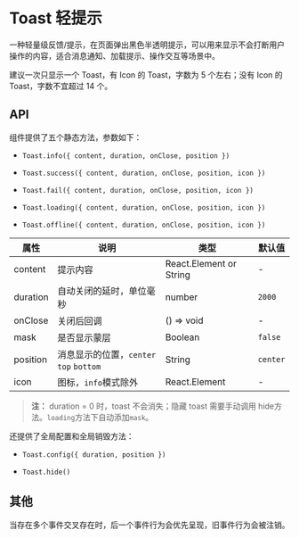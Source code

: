 # Toast 轻提示

一种轻量级反馈/提示，在页面弹出黑色半透明提示，可以用来显示不会打断用户操作的内容，适合消息通知、加载提示、操作交互等场景中。

建议一次只显示一个 Toast，有 Icon 的 Toast，字数为 5 个左右；没有 Icon 的 Toast，字数不宜超过 14 个。

<code src="./demos/index.tsx"></code>

## API

组件提供了五个静态方法，参数如下：

- `Toast.info({ content, duration, onClose, position })`

- `Toast.success({ content, duration, onClose, position, icon })`

- `Toast.fail({ content, duration, onClose, position, icon })`

- `Toast.loading({ content, duration, onClose, position, icon })`

- `Toast.offline({ content, duration, onClose, position, icon })`

属性 | 说明 | 类型 | 默认值
----|-----|------|------
| content    | 提示内容 | React.Element or String    | - |
| duration   | 自动关闭的延时，单位毫秒 | number | `2000` |
| onClose    | 关闭后回调 |  () => void | - |
| mask    | 是否显示蒙层 |  Boolean | `false` |
| position    | 消息显示的位置，`center` `top` `bottom` |  String  | `center` |
| icon    | 图标，`info`模式除外 |  React.Element  | - |

> **注：**  duration = 0 时，toast 不会消失；隐藏 toast 需要手动调用 hide方法。`loading`方法下自动添加`mask`。

还提供了全局配置和全局销毁方法：

- `Toast.config({ duration, position })`

- `Toast.hide()`

## 其他

当存在多个事件交叉存在时，后一个事件行为会优先呈现，旧事件行为会被注销。